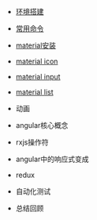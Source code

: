 


* [环境搭建](docs/install.md)
* [常用命令](docs/commands.md)
* [material安装](docs/material.md)
* [material icon](docs/material_icon.md)
* [material input](docs/material_input.md)
* [material list](docs/material_list.md)

* 动画
* angular核心概念
* rxjs操作符
* angular中的响应式变成
* redux
* 自动化测试
* 总结回顾

